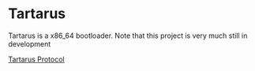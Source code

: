 # Tartarus
Tartarus is a x86_64 bootloader.
Note that this project is very much still in development

[Tartarus Protocol](./protocol.md)

